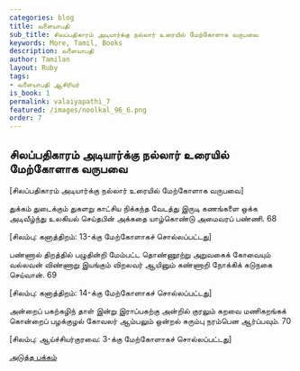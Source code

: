 ```yaml
---
categories: blog
title: வளையாபதி
sub_title: சிலப்பதிகாரம் அடியார்க்கு நல்லார் உரையில் மேற்கோளாக வருபவை
keywords: More, Tamil, Books
description: வளையாபதி
author: Tamilan
layout: Ruby
tags:
- வளையாபதி ஆசிரியர்
is_book: 1
permalink: valaiyapathi_7
featured: /images/noolkal_96_6.png
order: 7
---
```

## சிலப்பதிகாரம் அடியார்க்கு நல்லார் உரையில் மேற்கோளாக வருபவை

[சிலப்பதிகாரம் அடியார்க்கு நல்லார் உரையில் மேற்கோளாக வருபவை]

துக்கம் துடைக்கும் துகளறு காட்சிய நிக்கந்த வேடத்து இருடி கணங்களை ஒக்க அடிவீழ்ந்து உலகியல் செய்தபின் அக்கதை யாழ்கொண்டு அமைவரப் பண்ணி. 68

[சிலம்பு: கனாத்திறம்: 13-க்கு மேற்கோளாகச் சொல்லப்பட்டது]

பண்ணால் திறத்தில் பழுதின்றி மேம்பட்ட தொண்ணூற்று அறுவகைக் கோவையும் வல்லவன் விண்ணாறு இயங்கும் விறலவர் ஆயினும் கண்ணாறி நோக்கிக் கடுநகை செய்வான். 69

[சிலம்பு: கனாத்திறம்: 14-க்கு மேற்கோளாகச் சொல்லப்பட்டது]

அன்றைப் பகற்கழிந் தாள் இன்று இராப்பகற்கு அன்றில் குரலும் கறவை மணிகறங்கக் கொன்றைப் பழக்குழல் கோவலர் ஆம்பலும் ஒன்றல் சுரும்பு நரம்பென ஆர்ப்பவும். 70

[சிலம்பு: ஆய்ச்சியர்குரவை: 3-க்கு மேற்கோளாகச் சொல்லப்பட்டது]

[அடுத்த பக்கம்](valaiyapathi_8)